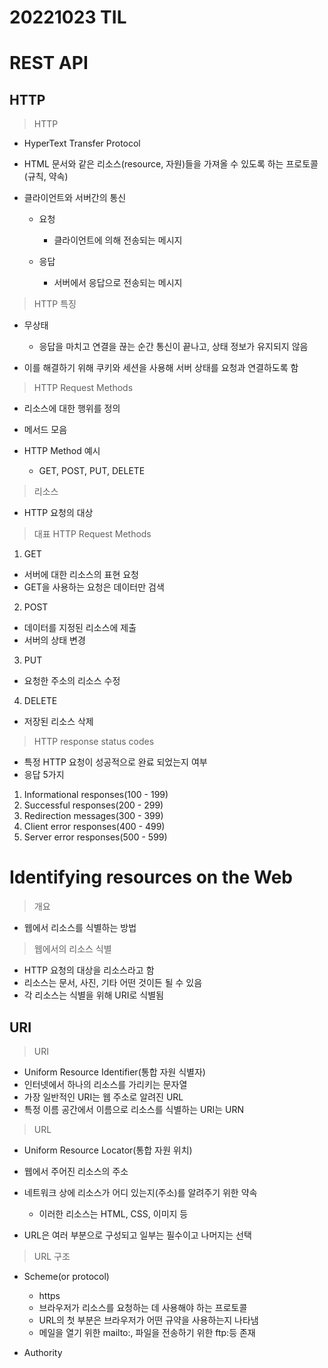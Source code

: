# 20221023 TIL

# REST API

## HTTP

> HTTP

- HyperText Transfer Protocol
- HTML 문서와 같은 리소스(resource, 자원)들을 가져올 수 있도록 하는 프로토콜(규칙, 약속)
- 클라이언트와 서버간의 통신

  - 요청

    - 클라이언트에 의해 전송되는 메시지

  - 응답

    - 서버에서 응답으로 전송되는 메시지

> HTTP 특징

- 무상태

  - 응답을 마치고 연결을 끊는 순간 통신이 끝나고, 상태 정보가 유지되지 않음

- 이를 해결하기 위해 쿠키와 세션을 사용해 서버 상태를 요청과 연결하도록 함

> HTTP Request Methods

- 리소스에 대한 행위를 정의
- 메서드 모음
- HTTP Method 예시

  - GET, POST, PUT, DELETE

> 리소스

- HTTP 요청의 대상

> 대표 HTTP Request Methods

1. GET

- 서버에 대한 리소스의 표현 요청
- GET을 사용하는 요청은 데이터만 검색

2. POST

- 데이터를 지정된 리소스에 제출
- 서버의 상태 변경

3. PUT

- 요청한 주소의 리소스 수정

4. DELETE

- 저장된 리소스 삭제

> HTTP response status codes

- 특정 HTTP 요청이 성공적으로 완료 되었는지 여부
- 응답 5가지

1. Informational responses(100 - 199)
2. Successful responses(200 - 299)
3. Redirection messages(300 - 399)
4. Client error responses(400 - 499)
5. Server error responses(500 - 599)

# Identifying resources on the Web

> 개요

- 웹에서 리소스를 식별하는 방법

> 웹에서의 리소스 식별

- HTTP 요청의 대상을 리소스라고 함
- 리소스는 문서, 사진, 기타 어떤 것이든 될 수 있음
- 각 리소스는 식별을 위해 URI로 식별됨

## URI

> URI

- Uniform Resource Identifier(통합 자원 식별자)
- 인터넷에서 하나의 리소스를 가리키는 문자열
- 가장 일반적인 URI는 웹 주소로 알려진 URL
- 특정 이름 공간에서 이름으로 리소스를 식별하는 URI는 URN

> URL

- Uniform Resource Locator(통합 자원 위치)
- 웹에서 주어진 리소스의 주소
- 네트워크 상에 리소스가 어디 있는지(주소)를 알려주기 위한 약속

  - 이러한 리소스는 HTML, CSS, 이미지 등

- URL은 여러 부분으로 구성되고 일부는 필수이고 나머지는 선택

> URL 구조

- Scheme(or protocol)

  - https
  - 브라우저가 리소스를 요청하는 데 사용해야 하는 프로토콜
  - URL의 첫 부분은 브라우저가 어떤 규약을 사용하는지 나타냄
  - 메일을 열기 위한 mailto:, 파일을 전송하기 위한 ftp:등 존재

- Authority

